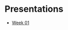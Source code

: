 # Presentations

* [Week 01](http://rawgit.com/madsbuch/pvc-os-notes/master/presentations/week01.html)

